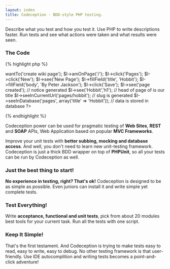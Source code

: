 ```yaml
---
layout: index
title: Codeception - BDD-style PHP testing.
---
```


Describe what you test and how you test it. Use PHP to write descriptions faster.
Run tests and see what actions were taken and what results were seen.              

### The Code

{% highlight php %}
<?php

$I = new TestGuy($scenario);
$I->wantTo('create wiki page');
$I->amOnPage('/');
$I->click('Pages');
$I->click('New');
$I->see('New Page');
$I->fillField('title', 'Hobbit');
$I->fillField('body', 'By Peter Jackson');
$I->click('Save');
$I->see('page created'); // notice generated
$I->see('Hobbit','h1'); // head of page of is our title
$I->seeInCurrentUrl('pages/hobbit'); // slug is generated
$I->seeInDatabase('pages', array('title' => 'Hobbit')); // data is stored in database
?>
{% endhighlight %}

Codeception power can be used for pragmatic testing of **Web Sites**, **REST** and **SOAP** APIs, Web Application based on popular **MVC Frameworks**.

Improve your unit tests with **better subbing, mocking and database access**. And well, you don't need to learn new unit-testing framework. Codeception is just a thick BDD wrapper on top of **PHPUnit**, so all your tests can be run by Codeception as well.

### Just the best thing to start!

**No experience in testing, right? That's ok!**
Codeception is designed to be as simple as possible. 
Even juniors can install it and write simple yet complete tests.

### Test Everything!

Write **acceptance, functional and unit tests**, pick from about 20 modules best tools for your current task.
Run all the tests with one script.

### Keep It Simple!

That's the first testament. And Codeception is trying to make tests easy to read, easy to write, easy to debug.
No other testing framework is that user-friendly. Use IDE autocomplition and writing tests becomes a point-and-click adventure!

